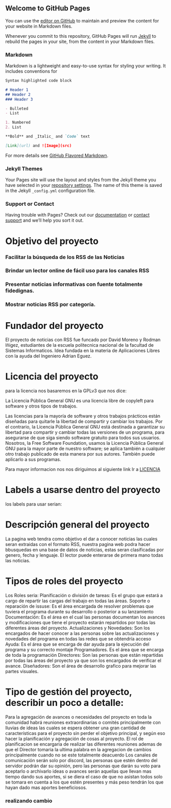 ## Welcome to GitHub Pages

You can use the [editor on GitHub](https://github.com/2020b-paginaweb-libres/examen1b.github.io/edit/gh-pages/index.md) to maintain and preview the content for your website in Markdown files.

Whenever you commit to this repository, GitHub Pages will run [Jekyll](https://jekyllrb.com/) to rebuild the pages in your site, from the content in your Markdown files.

### Markdown

Markdown is a lightweight and easy-to-use syntax for styling your writing. It includes conventions for

```markdown
Syntax highlighted code block

# Header 1
## Header 2
### Header 3

- Bulleted
- List

1. Numbered
2. List

**Bold** and _Italic_ and `Code` text

[Link](url) and ![Image](src)
```

For more details see [GitHub Flavored Markdown](https://guides.github.com/features/mastering-markdown/).

### Jekyll Themes

Your Pages site will use the layout and styles from the Jekyll theme you have selected in your [repository settings](https://github.com/2020b-paginaweb-libres/examen1b.github.io/settings). The name of this theme is saved in the Jekyll `_config.yml` configuration file.

### Support or Contact

Having trouble with Pages? Check out our [documentation](https://docs.github.com/categories/github-pages-basics/) or [contact support](https://github.com/contact) and we’ll help you sort it out.






# Objetivo del proyecto
### Facilitar la búsqueda de los RSS de las Noticias 

### Brindar un lector online de fácil uso para los canales RSS 

### Presentar noticias informativas con fuente totalmente fidedignas. 

### Mostrar noticias RSS por categoría. 

# Fundador del proyecto
El proyecto de noticias con RSS fue funcado por David Moreno y Rodman Iñigez, estudiantes de la escuela politecnica nacional de la facultad de Sistemas Informaticos.
Idea fundada en la materia de Aplicaciones Libres con la ayuda del Ingeniero Adrian Eguez.

# Licencia del proyecto
para la licencia nos basaremos en la GPLv3 que nos dice:

La Licencia Pública General GNU es una licencia libre de copyleft para software y otros tipos de trabajos.

Las licencias para la mayoría de software y otros trabajos prácticos están diseñadas para quitarle la libertad de compartir y cambiar los trabajos. Por el contrario, la Licencia Pública General GNU está destinada a garantizar su libertad para compartir y cambiar todas las versiones de un programa, para asegurarse de que siga siendo software gratuito para todos sus usuarios. Nosotros, la Free Software Foundation, usamos la Licencia Pública General GNU para la mayor parte de nuestro software; se aplica también a cualquier otro trabajo publicado de esta manera por sus autores. También puede aplicarlo a sus programas.

Para mayor informacion nos nos diriguimos al siguiente link
Ir a [LICENCIA](https://opensource.org/licenses/GPL-3.0)



# Labels a usarse dentro del proyecto
los labels para usar serian:


# Descripción general del proyecto
La pagina web tendra como objetivo el dar a conocer noticias las cuales seran extraidas con el formato RSS, nuestra pagina web podra hacer bbusquedas en una base de datos de noticias, estas seran clasificadas por genero, fecha y lenguaje.
El lector puede enterarse de primera mano todas las noticias.


# Tipos de roles del proyecto

Los Roles seria:
Planificación o división de tareas:
Es el grupo que estará a cargo de repartir las cargas del trabajo en todas las áreas.
Soporte o reparación de issuse: 
Es el área encargada de resolver problemas que tuviera el programa durante su desarrollo o posterior a su lanzamiento
Documentación:
Es el área en el cual las personas documentan los avances y modificaciones que tiene el proyecto estarán repartidos por todas las diferentes áreas del proyecto.
Actualizaciones y Novedades:
Son los encargados de hacer conocer a las personas sobre las actualizaciones y novedades del programa en todas las redes que se obtendría acceso
Ayuda: 
Es el área que se encarga de dar ayuda para la ejecución del programa y su correcto montaje
Programadores.
Es el área que se encarga de toda la programación 
Directores:
Son las personas que están repartidas por todas las áreas del proyecto ya que son los encargados de verificar el avance.
Diseñadores:
Son el área de desarrollo grafico para mejorar las partes visuales.



# Tipo de gestión del proyecto, describir un poco a detalle: 

Para la agregación de avances o necesidades del proyecto en toda la comunidad habrá reuniones extraordinarias o comités principalmente con lluvias de ideas las cuales se espera obtener una gran cantidad de características para el proyecto sin perder el objetivo principal, y según eso hacer la planificación y agregación de cosas al proyecto. 
El rol de planificacion se encargaria de realizar las diferentes reuniones ademas de que el Director tomaria la ultima palabra en la agregacion de cambios principalmente cuando no se este totalmente deacuerdo
Los canales de comunicación serán solo por discord, las personas que estén dentro del servidor podrán dar su opinión, pero las personas que darán su voto para aceptarlo o archivarlo ideas o avances serán aquellas que llevan mas tiempo dando sus aportes, si se diera el caso de que no asistan todos solo se tomara en cuenta a los que estén presentes y más peso tendrán los que hayan dado mas aportes beneficiosos. 


### realizando cambio
